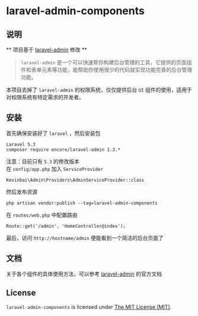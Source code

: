 laravel-admin-components
=====

说明
------------

** 项目基于 [laravel-admin](https://github.com/z-song/laravel-admin) 修改 **
> `laravel-admin` 是一个可以快速帮你构建后台管理的工具，它提供的页面组件和表单元素等功能，能帮助你使用很少的代码就实现功能完善的后台管理功能。

本项目去掉了 `laravel-admin` 的权限系统，仅仅提供后台 `UI` 组件的使用，适用于对权限系统有特定需求的开发者。

安装
------------

首先确保安装好了 `laravel` ，然后安装包
```
Laravel 5.3
composer require encore/laravel-admin 1.3.*
```
注意：目前只有 `5.3` 的修改版本  
在 `config/app.php` 加入 `ServiceProvider`
```
Kevinbai\Admin\Providers\AdminServiceProvider::class
```
然后发布资源
```
php artisan vendor:publish --tag=laravel-admin-components
```
在 `routes/web.php` 中配置路由
```
Route::get('/admin', 'HomeController@index');
```
最后，访问 `http://hostname/admin` 便能看到一个简洁的后台页面了

文档
------------

关于各个组件的具体使用方法，可以参考 [laravel-admin](https://github.com/z-song/laravel-admin) 的官方文档


License
------------
`laravel-admin-components` is licensed under [The MIT License (MIT)](LICENSE).
